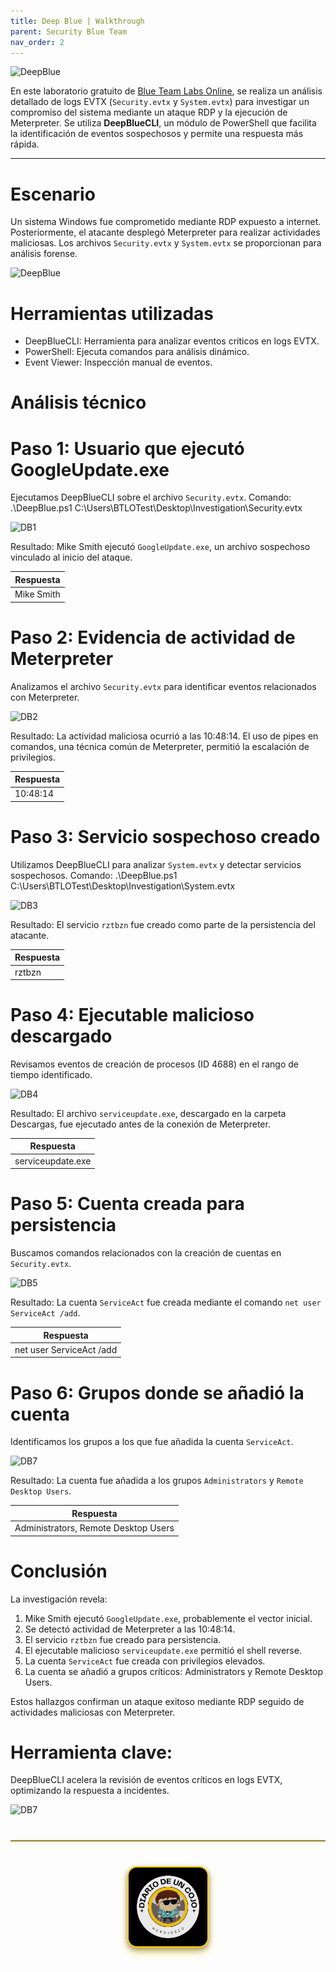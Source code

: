 ```yaml
---
title: Deep Blue | Walkthrough
parent: Security Blue Team
nav_order: 2
---
```


![DeepBlue](/assets/images/BTL/deppblue/portada.png) 

En este laboratorio gratuito de [Blue Team Labs Online](https://blueteamlabs.online/home/investigation/deep-blue-a4c18ce507), se realiza un análisis detallado de logs EVTX (`Security.evtx` y `System.evtx`) para investigar un compromiso del sistema mediante un ataque RDP y la ejecución de Meterpreter. Se utiliza **DeepBlueCLI**, un módulo de PowerShell que facilita la identificación de eventos sospechosos y permite una respuesta más rápida.

---

# Escenario
Un sistema Windows fue comprometido mediante RDP expuesto a internet. Posteriormente, el atacante desplegó Meterpreter para realizar actividades maliciosas. Los archivos `Security.evtx` y `System.evtx` se proporcionan para análisis forense.

![DeepBlue](/assets/images/BTL/deppblue/Resolved.png)

# Herramientas utilizadas
- DeepBlueCLI: Herramienta para analizar eventos críticos en logs EVTX.
- PowerShell: Ejecuta comandos para análisis dinámico.
- Event Viewer: Inspección manual de eventos.

# Análisis técnico

# Paso 1: Usuario que ejecutó GoogleUpdate.exe
Ejecutamos DeepBlueCLI sobre el archivo `Security.evtx`.
Comando:
.\DeepBlue.ps1 C:\Users\BTLOTest\Desktop\Investigation\Security.evtx

![DB1](/assets/images/BTL/deppblue/deepblue-1.png)

Resultado:
Mike Smith ejecutó `GoogleUpdate.exe`, un archivo sospechoso vinculado al inicio del ataque.

| Respuesta      |
|----------------|
| Mike Smith     |

# Paso 2: Evidencia de actividad de Meterpreter
Analizamos el archivo `Security.evtx` para identificar eventos relacionados con Meterpreter.

![DB2](/assets/images/BTL/deppblue/deepblue-2.png)

Resultado:
La actividad maliciosa ocurrió a las 10:48:14. El uso de pipes en comandos, una técnica común de Meterpreter, permitió la escalación de privilegios.

| Respuesta   |
|-------------|
| 10:48:14    |

# Paso 3: Servicio sospechoso creado
Utilizamos DeepBlueCLI para analizar `System.evtx` y detectar servicios sospechosos.
Comando:
.\DeepBlue.ps1 C:\Users\BTLOTest\Desktop\Investigation\System.evtx

![DB3](/assets/images/BTL/deppblue/deepblue-3.png)

Resultado:
El servicio `rztbzn` fue creado como parte de la persistencia del atacante.

| Respuesta   |
|-------------|
| rztbzn      |

# Paso 4: Ejecutable malicioso descargado
Revisamos eventos de creación de procesos (ID 4688) en el rango de tiempo identificado.

![DB4](/assets/images/BTL/deppblue/deepblue-4.png)

Resultado:
El archivo `serviceupdate.exe`, descargado en la carpeta Descargas, fue ejecutado antes de la conexión de Meterpreter.

| Respuesta            |
|----------------------|
| serviceupdate.exe    |


# Paso 5: Cuenta creada para persistencia
Buscamos comandos relacionados con la creación de cuentas en `Security.evtx`.

![DB5](/assets/images/BTL/deppblue/deepblue-5.png)

Resultado:
La cuenta `ServiceAct` fue creada mediante el comando `net user ServiceAct /add`.

| Respuesta                |
|--------------------------|
| net user ServiceAct /add |


# Paso 6: Grupos donde se añadió la cuenta
Identificamos los grupos a los que fue añadida la cuenta `ServiceAct`.

![DB7](/assets/images/BTL/deppblue/DeepBlue-7.jpg)

Resultado:
La cuenta fue añadida a los grupos `Administrators` y `Remote Desktop Users`.

| Respuesta                            |
|--------------------------------------|
| Administrators, Remote Desktop Users |


# Conclusión
La investigación revela:
1. Mike Smith ejecutó `GoogleUpdate.exe`, probablemente el vector inicial.
2. Se detectó actividad de Meterpreter a las 10:48:14.
3. El servicio `rztbzn` fue creado para persistencia.
4. El ejecutable malicioso `serviceupdate.exe` permitió el shell reverse.
5. La cuenta `ServiceAct` fue creada con privilegios elevados.
6. La cuenta se añadió a grupos críticos: Administrators y Remote Desktop Users.

Estos hallazgos confirman un ataque exitoso mediante RDP seguido de actividades maliciosas con Meterpreter.

# Herramienta clave:
DeepBlueCLI acelera la revisión de eventos críticos en logs EVTX, optimizando la respuesta a incidentes.

![DB7](/assets/images/BTL/deppblue/1tvm.gif)

<hr style="border: none; border-top: 1px solid #FFD700; margin: 40px 0; width: 100%; opacity: 0.9; box-shadow: 0 2px 4px rgba(255, 215, 0, 0.3);">

<div style="text-align: center; margin: 40px 0;">
  <img src="/assets/images/cojo.png" alt="Firma" style="max-width: 25%; height: auto; border-radius: 15px; border: 2px solid #FFD700; box-shadow: 0 8px 16px rgba(255, 215, 0, 0.4), 0 4px 8px rgba(0, 0, 0, 0.5); filter: brightness(0.95) saturate(1.1);">
</div>
